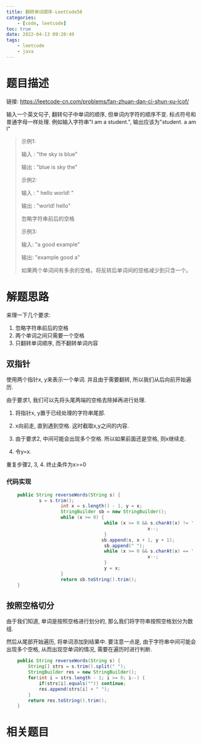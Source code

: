 ```yaml
---
title: 翻转单词顺序-LeetCode58
categories: 
	- [code, leetcode]
toc: true
date: 2022-04-13 09:20:49
tags:
	- leetcode
	- java
---
```


# 题目描述

链接: https://leetcode-cn.com/problems/fan-zhuan-dan-ci-shun-xu-lcof/

输入一个英文句子, 翻转句子中单词的顺序, 但单词内字符的顺序不变. 标点符号和普通字母一样处理. 例如输入字符串"I am a student.", 输出应该为"student. a am I"

> 示例1:
>
> 输入 :  "the sky is blue"
>
> 输出 : "blue is sky the"
>
> 示例2:
>
> 输入 : "    hello world!   "
>
> 输出 :  "world! hello"
>
> 忽略字符串前后的空格
>
> 示例3: 
>
> 输入: "a good   example"
>
> 输出: "example good a"
>
> 如果两个单词间有多余的空格，将反转后单词间的空格减少到只含一个。

<!--more-->

# 解题思路

来理一下几个要求:

1. 忽略字符串前后的空格
2. 两个单词之间只需要一个空格
3. 只翻转单词顺序, 而不翻转单词内容

## 双指针

使用两个指针x, y来表示一个单词. 并且由于需要翻转, 所以我们从后向前开始遍历.

由于要求1, 我们可以先将头尾两端的空格去除掉再进行处理.

1. 将指针x, y置于已经处理的字符串尾部. 

2. x向前走, 直到遇到空格. 这时截取x,y之间的内容.

3. 由于要求2, 中间可能会出现多个空格. 所以如果前面还是空格, 则x继续走.
4. 令y=x.

重复步骤2, 3, 4. 终止条件为x>=0

### 代码实现

```java
	public String reverseWords(String s) {
		    s = s.trim();
		    		int x = s.length() - 1, y = x;
		    		StringBuilder sb = new StringBuilder();
		    		while (x >= 0) {
					    		    while (x >= 0 && s.charAt(x) != ' ') {
		    		    		    				x--;
		    		    			}
					 		       sb.append(s, x + 1, y + 1);
		    		    			sb.append(" ");
					    		    while (x >= 0 && s.charAt(x) == ' ') {
		    		    		    				x--;
		    		    			}
		    		    			y = x;
		    		}
		    		return sb.toString().trim();
	}
```

## 按照空格切分

由于我们知道, 单词是按照空格进行划分的, 那么我们将字符串按照空格划分为数组. 

然后从尾部开始遍历, 将单词添加到结果中. 要注意一点是, 由于字符串中间可能会出现多个空格, 从而出现空单词的情况, 需要在遍历时进行判断.

```java
    public String reverseWords(String s) {
        String[] strs = s.trim().split(" "); 
        StringBuilder res = new StringBuilder();
        for(int i = strs.length - 1; i >= 0; i--) { 
            if(strs[i].equals("")) continue;
            res.append(strs[i] + " "); 
        }
        return res.toString().trim();
    }
```

# 相关题目

